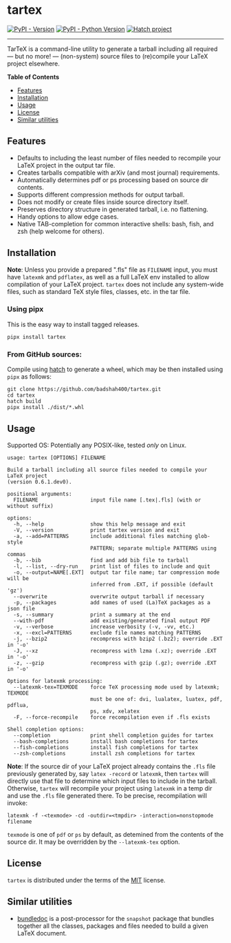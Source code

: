 # tartex

[![PyPI - Version](https://img.shields.io/pypi/v/tartex.svg)](https://pypi.org/project/tartex)
[![PyPI - Python Version](https://img.shields.io/pypi/pyversions/tartex.svg)](https://pypi.org/project/tartex)
[![Hatch project](https://img.shields.io/badge/%F0%9F%A5%9A-Hatch-4051b5.svg)](https://github.com/pypa/hatch)

-----

TarTeX is a command-line utility to generate a tarball including all required
— but no more! — (non-system) source files to (re)compile your LaTeX project
elsewhere.

**Table of Contents**

- [Features](#features)
- [Installation](#installation)
- [Usage](#usage)
- [License](#license)
- [Similar utilities](#similar-utilities)

## Features

* Defaults to including the least number of files needed to recompile your LaTeX project in the output tar file.
* Creates tarballs compatible with arXiv (and most journal) requirements.
* Automatically determines pdf or ps processing based on source dir contents.
* Supports different compression methods for output tarball.
* Does not modify or create files inside source directory itself.
* Preserves directory structure in generated tarball, i.e. no flattening.
* Handy options to allow edge cases.
* Native TAB-completion for common interactive shells: bash, fish, and zsh (help welcome for others).

## Installation

__Note__: Unless you provide a prepared ".fls" file as `FILENAME` input, you
must have `latexmk` and `pdflatex`, as well as a full LaTeX env installed to
allow compilation of your LaTeX project. `tartex` does not include any
system-wide files, such as standard TeX style files, classes, etc. in the tar
file.

### Using pipx

This is the easy way to install tagged releases.

```console
pipx install tartex
```

### From GitHub sources:

Compile using [hatch](https://hatch.pypa.io/latest/) to generate a wheel,
which may be then installed using `pipx` as follows:

```console
git clone https://github.com/badshah400/tartex.git
cd tartex
hatch build
pipx install ./dist/*.whl
```

## Usage

Supported OS: Potentially any POSIX-like, tested _only_ on Linux.

```console
usage: tartex [OPTIONS] FILENAME

Build a tarball including all source files needed to compile your LaTeX project
(version 0.6.1.dev0).

positional arguments:
  FILENAME                 input file name [.tex|.fls] (with or without suffix)

options:
  -h, --help               show this help message and exit
  -V, --version            print tartex version and exit
  -a, --add=PATTERNS       include additional files matching glob-style
                           PATTERN; separate multiple PATTERNS using commas
  -b, --bib                find and add bib file to tarball
  -l, --list, --dry-run    print list of files to include and quit
  -o, --output=NAME[.EXT]  output tar file name; tar compression mode will be
                           inferred from .EXT, if possible (default 'gz')
  --overwrite              overwrite output tarball if necessary
  -p, --packages           add names of used (La)TeX packages as a json file
  -s, --summary            print a summary at the end
  --with-pdf               add existing/generated final output PDF
  -v, --verbose            increase verbosity (-v, -vv, etc.)
  -x, --excl=PATTERNS      exclude file names matching PATTERNS
  -j, --bzip2              recompress with bzip2 (.bz2); override .EXT in '-o'
  -J, --xz                 recompress with lzma (.xz); override .EXT in '-o'
  -z, --gzip               recompress with gzip (.gz); override .EXT in '-o'

Options for latexmk processing:
  --latexmk-tex=TEXMODE    force TeX processing mode used by latexmk; TEXMODE
                           must be one of: dvi, lualatex, luatex, pdf, pdflua,
                           ps, xdv, xelatex
  -F, --force-recompile    force recompilation even if .fls exists

Shell completion options:
  --completion             print shell completion guides for tartex
  --bash-completions       install bash completions for tartex
  --fish-completions       install fish completions for tartex
  --zsh-completions        install zsh completions for tartex
```

__Note__: If the source dir of your LaTeX project already contains the `.fls`
file previously generated by, say `latex -record` or `latexmk`, then `tartex`
will directly use that file to determine which input files to include in the
tarball. Otherwise, `tartex` will recompile your project using `latexmk` in a
temp dir and use the `.fls` file generated there. To be precise, recompilation
will invoke:

```console
latexmk -f -<texmode> -cd -outdir=<tmpdir> -interaction=nonstopmode filename
```

`texmode` is one of `pdf` or `ps` by default, as detemined from the contents of
the source dir. It may be overridden by the `--latexmk-tex` option.


## License

`tartex` is distributed under the terms of the [MIT](https://spdx.org/licenses/MIT.html) license.

## Similar utilities

* [bundledoc](https://ctan.org/tex-archive/support/bundledoc) is a post-processor for the `snapshot` package that bundles together all the classes, packages and files needed to build a given LaTeX document.
